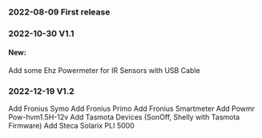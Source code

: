 ### 2022-08-09 First release

### 2022-10-30 V1.1

#### New:
Add some Ehz Powermeter for IR Sensors with USB Cable

### 2022-12-19 V1.2
Add Fronius Symo
Add Fronius Primo
Add Fronius Smartmeter
Add Powmr Pow-hvm1.5H-12v
Add Tasmota Devices (SonOff, Shelly with Tasmota Firmware)
Add Steca Solarix PLI 5000